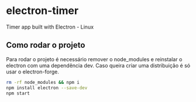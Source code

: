 # electron-timer
Timer app built with Electron - Linux

## Como rodar o projeto 

Para rodar o projeto é necessário remover o node_modules e reinstalar o electron com uma dependência dev. Caso queira criar uma distribuição é só usar o electron-forge.

```sh
rm -rf node_modules && npm i 
npm install electron --save-dev
npm start
```
